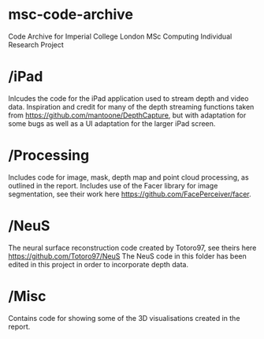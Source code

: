 # msc-code-archive
Code Archive for Imperial College London MSc Computing Individual Research Project

# /iPad
Inlcudes the code for the iPad application used to stream depth and video data. Inspiration and credit for many of the depth streaming functions taken from https://github.com/mantoone/DepthCapture, but with adaptation for some bugs as well as a UI adaptation for the larger iPad screen.

# /Processing
Includes code for image, mask, depth map and point cloud processing, as outlined in the report. Includes use of the Facer library for image segmentation, see their work here https://github.com/FacePerceiver/facer.

# /NeuS
The neural surface reconstruction code created by Totoro97, see theirs here https://github.com/Totoro97/NeuS 
The NeuS code in this folder has been edited in this project in order to incorporate depth data.

# /Misc
Contains code for showing some of the 3D visualisations created in the report.

